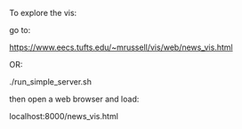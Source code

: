 To explore the vis:

go to:

https://www.eecs.tufts.edu/~mrussell/vis/web/news_vis.html

OR:

./run_simple_server.sh

then open a web browser and load:

localhost:8000/news_vis.html